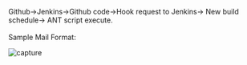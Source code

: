 Github->Jenkins->Github code->Hook request to Jenkins-> New build schedule-> ANT script execute.<br /><br />
Sample Mail Format: <br />


![capture](https://user-images.githubusercontent.com/26146544/40526673-b10ed318-6005-11e8-8691-ff4eda54bdd7.JPG)

